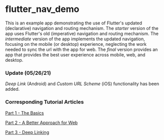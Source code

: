 # flutter_nav_demo

This is an example app demonstrating the use of Flutter's updated (declarative) navigation and routing mechanism. The *starter* version of the app uses Flutter's old (imperative) navigation and routing mechanism. The *intermediate* version of the app implements the updated navigation, focusing on the mobile (or desktop) experience, neglecting the work needed to sync the url with the app for web. The *final* version provides an app that provides the best user experience across mobile, web, and desktop.


### Update (05/26/21)
*Deep Link* (Android) and *Custom URL Scheme* (iOS) functionality has been added.


### Corresponding Tutorial Articles
[Part 1 - The Basics](https://lp3.medium.com/a-simpler-guide-to-flutter-navigator-2-0-part-i-70623cedc93b)

[Part 2 - A Better Approach for Web](https://lp3.medium.com/a-simpler-guide-to-flutter-navigator-2-0-part-ii-cf294d9dbe)

[Part 3 - Deep Linking](https://lp3.medium.com/a-simpler-guide-to-flutter-navigator-2-0-part-iii-800b59975263)
